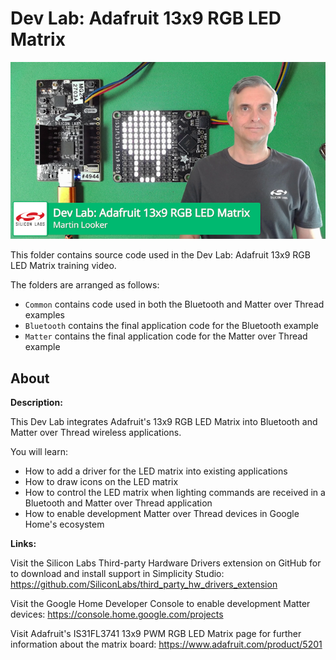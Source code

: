 # Dev Lab: Adafruit 13x9 RGB LED Matrix
![FT-T&S-721-Dev-Lab-Adafruit-13x9-RGB-LED-Matrix](Images/FT-T&S-721-Dev-Lab-Adafruit-13x9-RGB-LED-Matrix.png) 

This folder contains source code used in the Dev Lab: Adafruit 13x9 RGB LED Matrix training video.

The folders are arranged as follows:

* `Common` contains code used in both the Bluetooth and Matter over Thread examples
* `Bluetooth` contains the final application code for the Bluetooth example
* `Matter` contains the final application code for the Matter over Thread example

## About

**Description:**

This Dev Lab integrates Adafruit's 13x9 RGB LED Matrix into Bluetooth and Matter over Thread wireless applications.

You will learn:

* How to add a driver for the LED matrix into existing applications
* How to draw icons on the LED matrix
* How to control the LED matrix when lighting commands are received in a Bluetooth and Matter over Thread application
* How to enable development Matter over Thread devices in Google Home's ecosystem 

**Links:**

Visit the Silicon Labs Third-party Hardware Drivers extension on GitHub for to download and install support in Simplicity Studio: https://github.com/SiliconLabs/third_party_hw_drivers_extension

Visit the Google Home Developer Console to enable development Matter devices: https://console.home.google.com/projects

Visit Adafruit's IS31FL3741 13x9 PWM RGB LED Matrix page for further information about the matrix board: https://www.adafruit.com/product/5201

